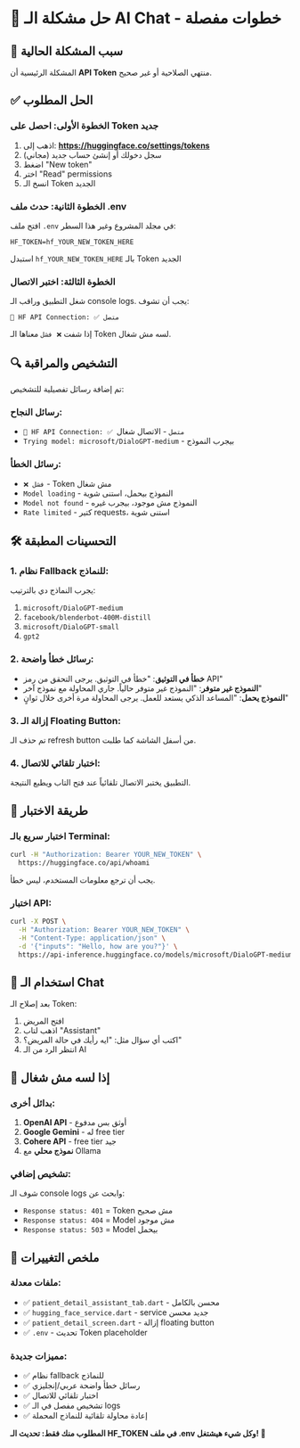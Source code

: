 # 🔧 حل مشكلة الـ AI Chat - خطوات مفصلة

## 🚨 سبب المشكلة الحالية

المشكلة الرئيسية أن **API Token** منتهي الصلاحية أو غير صحيح.

## ✅ الحل المطلوب

### الخطوة الأولى: احصل على Token جديد

1. اذهب إلى: **https://huggingface.co/settings/tokens**
2. سجل دخولك أو إنشئ حساب جديد (مجاني)
3. اضغط "New token"
4. اختر "Read" permissions
5. انسخ الـ Token الجديد

### الخطوة الثانية: حدث ملف .env

افتح ملف `.env` في مجلد المشروع وغير هذا السطر:

```
HF_TOKEN=hf_YOUR_NEW_TOKEN_HERE
```

استبدل `hf_YOUR_NEW_TOKEN_HERE` بالـ Token الجديد

### الخطوة الثالثة: اختبر الاتصال

شغل التطبيق وراقب الـ console logs. يجب أن تشوف:

```
🔗 HF API Connection: ✅ متصل
```

إذا شفت `❌ فشل` معناها الـ Token لسه مش شغال.

## 🔍 التشخيص والمراقبة

تم إضافة رسائل تفصيلية للتشخيص:

### رسائل النجاح:

- `🔗 HF API Connection: ✅ متصل` - الاتصال شغال
- `Trying model: microsoft/DialoGPT-medium` - بيجرب النموذج

### رسائل الخطأ:

- `❌ فشل` - Token مش شغال
- `Model loading` - النموذج بيحمل، استنى شوية
- `Model not found` - النموذج مش موجود، بيجرب غيره
- `Rate limited` - كتير requests، استنى شوية

## 🛠️ التحسينات المطبقة

### 1. نظام Fallback للنماذج:

يجرب النماذج دي بالترتيب:

1. `microsoft/DialoGPT-medium`
2. `facebook/blenderbot-400M-distill`
3. `microsoft/DialoGPT-small`
4. `gpt2`

### 2. رسائل خطأ واضحة:

- **خطأ في التوثيق**: "خطأ في التوثيق. يرجى التحقق من رمز API"
- **النموذج غير متوفر**: "النموذج غير متوفر حالياً. جاري المحاولة مع نموذج آخر"
- **النموذج يحمل**: "المساعد الذكي يستعد للعمل. يرجى المحاولة مرة أخرى خلال ثوانٍ"

### 3. إزالة الـ Floating Button:

تم حذف الـ refresh button من أسفل الشاشة كما طلبت.

### 4. اختبار تلقائي للاتصال:

التطبيق يختبر الاتصال تلقائياً عند فتح التاب ويطبع النتيجة.

## 🧪 طريقة الاختبار

### اختبار سريع بالـ Terminal:

```bash
curl -H "Authorization: Bearer YOUR_NEW_TOKEN" \
  https://huggingface.co/api/whoami
```

يجب أن ترجع معلومات المستخدم، ليس خطأ.

### اختبار API:

```bash
curl -X POST \
  -H "Authorization: Bearer YOUR_NEW_TOKEN" \
  -H "Content-Type: application/json" \
  -d '{"inputs": "Hello, how are you?"}' \
  https://api-inference.huggingface.co/models/microsoft/DialoGPT-medium
```

## 📱 استخدام الـ Chat

بعد إصلاح الـ Token:

1. افتح المريض
2. اذهب لتاب "Assistant"
3. اكتب أي سؤال مثل: "ايه رأيك في حالة المريض؟"
4. انتظر الرد من الـ AI

## 🔄 إذا لسه مش شغال

### بدائل أخرى:

1. **OpenAI API** - أوثق بس مدفوع
2. **Google Gemini** - له free tier
3. **Cohere API** - free tier جيد
4. **نموذج محلي** مع Ollama

### تشخيص إضافي:

شوف الـ console logs وابحث عن:

- `Response status: 401` = Token مش صحيح
- `Response status: 404` = Model مش موجود
- `Response status: 503` = Model بيحمل

## 📝 ملخص التغييرات

### ملفات معدلة:

- ✅ `patient_detail_assistant_tab.dart` - محسن بالكامل
- ✅ `hugging_face_service.dart` - service جديد محسن
- ✅ `patient_detail_screen.dart` - إزالة floating button
- ✅ `.env` - تحديث Token placeholder

### مميزات جديدة:

- ✅ نظام fallback للنماذج
- ✅ رسائل خطأ واضحة عربي/إنجليزي
- ✅ اختبار تلقائي للاتصال
- ✅ تشخيص مفصل في الـ logs
- ✅ إعادة محاولة تلقائية للنماذج المحملة

**المطلوب منك فقط: تحديث الـ HF_TOKEN في ملف .env وكل شيء هيشتغل! 🚀**
